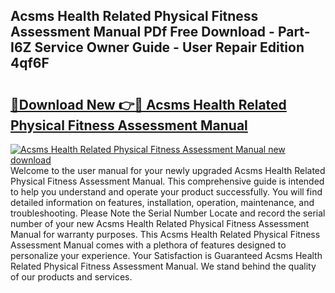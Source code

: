 ## Acsms Health Related Physical Fitness Assessment Manual PDf Free Download - Part-I6Z Service Owner Guide - User Repair Edition 4qf6F

# <h2><a href="http://bc41462.oget.top/?id=Acsms+Health+Related+Physical+Fitness+Assessment+Manual">🔗Download New 👉🔴 Acsms Health Related Physical Fitness Assessment Manual</a></h2>

[![Acsms Health Related Physical Fitness Assessment Manual new download](https://i.imgur.com/5g1atiW.png)](http://bc41462.oget.top/?id=Acsms+Health+Related+Physical+Fitness+Assessment+Manual)
Welcome to the user manual for your newly upgraded Acsms Health Related Physical Fitness Assessment Manual. This comprehensive guide is intended to help you understand and operate your product successfully. You will find detailed information on features, installation, operation, maintenance, and troubleshooting. Please Note the Serial Number Locate and record the serial number of your new Acsms Health Related Physical Fitness Assessment Manual for warranty purposes. This Acsms Health Related Physical Fitness Assessment Manual comes with a plethora of features designed to personalize your experience. Your Satisfaction is Guaranteed Acsms Health Related Physical Fitness Assessment Manual. We stand behind the quality of our products and services.
